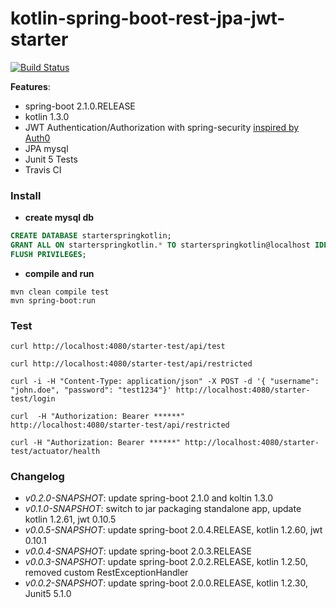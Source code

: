 # kotlin-spring-boot-rest-jpa-jwt-starter

[![Build Status](https://travis-ci.org/osahner/kotlin-spring-boot-rest-jpa-jwt-starter.svg?branch=master)](https://travis-ci.org/osahner/kotlin-spring-boot-rest-jpa-jwt-starter)

**Features**:
* spring-boot 2.1.0.RELEASE
* kotlin 1.3.0
* JWT Authentication/Authorization with spring-security [inspired by Auth0](https://auth0.com/blog/implementing-jwt-authentication-on-spring-boot/)
* JPA mysql
* Junit 5 Tests
* Travis CI

### Install

* **create mysql db**
```sql
CREATE DATABASE starterspringkotlin;
GRANT ALL ON starterspringkotlin.* TO starterspringkotlin@localhost IDENTIFIED BY 'starterspringkotlin';
FLUSH PRIVILEGES;
```

* **compile and run**
```console
mvn clean compile test
mvn spring-boot:run
```

### Test
```console
curl http://localhost:4080/starter-test/api/test
```

```console
curl http://localhost:4080/starter-test/api/restricted
```

```console
curl -i -H "Content-Type: application/json" -X POST -d '{ "username": "john.doe", "password": "test1234"}' http://localhost:4080/starter-test/login
```

```console
curl  -H "Authorization: Bearer ******"  http://localhost:4080/starter-test/api/restricted
```

```console
curl -H "Authorization: Bearer ******" http://localhost:4080/starter-test/actuator/health
```

### Changelog

* _v0.2.0-SNAPSHOT_: update spring-boot 2.1.0 and koltin 1.3.0
* _v0.1.0-SNAPSHOT_: switch to jar packaging standalone app, update kotlin 1.2.61, jwt 0.10.5
* _v0.0.5-SNAPSHOT_: update spring-boot 2.0.4.RELEASE, kotlin 1.2.60, jwt 0.10.1
* _v0.0.4-SNAPSHOT_: update spring-boot 2.0.3.RELEASE
* _v0.0.3-SNAPSHOT_: update spring-boot 2.0.2.RELEASE, kotlin 1.2.50, removed custom RestExceptionHandler
* _v0.0.2-SNAPSHOT_: update spring-boot 2.0.0.RELEASE, kotlin 1.2.30, Junit5 5.1.0
